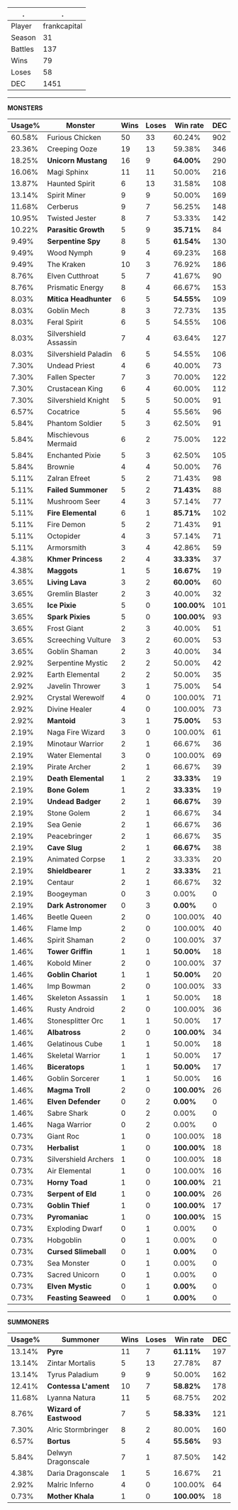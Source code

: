 .|.
|-|-
Player|frankcapital
Season|31
Battles|137
Wins|79
Loses|58
DEC|1451

---
**MONSTERS**

Usage%|Monster|Wins|Loses|Win rate|DEC|
-|-|-|-|-|-|
60.58%|Furious Chicken|50|33|60.24%|902|
23.36%|Creeping Ooze|19|13|59.38%|346|
18.25%|**Unicorn Mustang**|16|9|**64.00%**|290|
16.06%|Magi Sphinx|11|11|50.00%|216|
13.87%|Haunted Spirit|6|13|31.58%|108|
13.14%|Spirit Miner|9|9|50.00%|169|
11.68%|Cerberus|9|7|56.25%|148|
10.95%|Twisted Jester|8|7|53.33%|142|
10.22%|**Parasitic Growth**|5|9|**35.71%**|84|
9.49%|**Serpentine Spy**|8|5|**61.54%**|130|
9.49%|Wood Nymph|9|4|69.23%|168|
9.49%|The Kraken|10|3|76.92%|186|
8.76%|Elven Cutthroat|5|7|41.67%|90|
8.76%|Prismatic Energy|8|4|66.67%|153|
8.03%|**Mitica Headhunter**|6|5|**54.55%**|109|
8.03%|Goblin Mech|8|3|72.73%|135|
8.03%|Feral Spirit|6|5|54.55%|106|
8.03%|Silvershield Assassin|7|4|63.64%|127|
8.03%|Silvershield Paladin|6|5|54.55%|106|
7.30%|Undead Priest|4|6|40.00%|73|
7.30%|Fallen Specter|7|3|70.00%|122|
7.30%|Crustacean King|6|4|60.00%|112|
7.30%|Silvershield Knight|5|5|50.00%|91|
6.57%|Cocatrice|5|4|55.56%|96|
5.84%|Phantom Soldier|5|3|62.50%|91|
5.84%|Mischievous Mermaid|6|2|75.00%|122|
5.84%|Enchanted Pixie|5|3|62.50%|105|
5.84%|Brownie|4|4|50.00%|76|
5.11%|Zalran Efreet|5|2|71.43%|98|
5.11%|**Failed Summoner**|5|2|**71.43%**|88|
5.11%|Mushroom Seer|4|3|57.14%|77|
5.11%|**Fire Elemental**|6|1|**85.71%**|102|
5.11%|Fire Demon|5|2|71.43%|91|
5.11%|Octopider|4|3|57.14%|71|
5.11%|Armorsmith|3|4|42.86%|59|
4.38%|**Khmer Princess**|2|4|**33.33%**|37|
4.38%|**Maggots**|1|5|**16.67%**|19|
3.65%|**Living Lava**|3|2|**60.00%**|60|
3.65%|Gremlin Blaster|2|3|40.00%|32|
3.65%|**Ice Pixie**|5|0|**100.00%**|101|
3.65%|**Spark Pixies**|5|0|**100.00%**|93|
3.65%|Frost Giant|2|3|40.00%|51|
3.65%|Screeching Vulture|3|2|60.00%|53|
3.65%|Goblin Shaman|2|3|40.00%|34|
2.92%|Serpentine Mystic|2|2|50.00%|42|
2.92%|Earth Elemental|2|2|50.00%|35|
2.92%|Javelin Thrower|3|1|75.00%|54|
2.92%|Crystal Werewolf|4|0|100.00%|71|
2.92%|Divine Healer|4|0|100.00%|73|
2.92%|**Mantoid**|3|1|**75.00%**|53|
2.19%|Naga Fire Wizard|3|0|100.00%|61|
2.19%|Minotaur Warrior|2|1|66.67%|36|
2.19%|Water Elemental|3|0|100.00%|69|
2.19%|Pirate Archer|2|1|66.67%|39|
2.19%|**Death Elemental**|1|2|**33.33%**|19|
2.19%|**Bone Golem**|1|2|**33.33%**|19|
2.19%|**Undead Badger**|2|1|**66.67%**|39|
2.19%|Stone Golem|2|1|66.67%|34|
2.19%|Sea Genie|2|1|66.67%|36|
2.19%|Peacebringer|2|1|66.67%|35|
2.19%|**Cave Slug**|2|1|**66.67%**|38|
2.19%|Animated Corpse|1|2|33.33%|20|
2.19%|**Shieldbearer**|1|2|**33.33%**|21|
2.19%|Centaur|2|1|66.67%|32|
2.19%|Boogeyman|0|3|0.00%|0|
2.19%|**Dark Astronomer**|0|3|**0.00%**|0|
1.46%|Beetle Queen|2|0|100.00%|40|
1.46%|Flame Imp|2|0|100.00%|40|
1.46%|Spirit Shaman|2|0|100.00%|37|
1.46%|**Tower Griffin**|1|1|**50.00%**|18|
1.46%|Kobold Miner|2|0|100.00%|37|
1.46%|**Goblin Chariot**|1|1|**50.00%**|20|
1.46%|Imp Bowman|2|0|100.00%|33|
1.46%|Skeleton Assassin|1|1|50.00%|18|
1.46%|Rusty Android|2|0|100.00%|36|
1.46%|Stonesplitter Orc|1|1|50.00%|17|
1.46%|**Albatross**|2|0|**100.00%**|34|
1.46%|Gelatinous Cube|1|1|50.00%|18|
1.46%|Skeletal Warrior|1|1|50.00%|17|
1.46%|**Biceratops**|1|1|**50.00%**|17|
1.46%|Goblin Sorcerer|1|1|50.00%|16|
1.46%|**Magma Troll**|2|0|**100.00%**|26|
1.46%|**Elven Defender**|0|2|**0.00%**|0|
1.46%|Sabre Shark|0|2|0.00%|0|
1.46%|Naga Warrior|0|2|0.00%|0|
0.73%|Giant Roc|1|0|100.00%|18|
0.73%|**Herbalist**|1|0|**100.00%**|18|
0.73%|Silvershield Archers|1|0|100.00%|18|
0.73%|Air Elemental|1|0|100.00%|16|
0.73%|**Horny Toad**|1|0|**100.00%**|21|
0.73%|**Serpent of Eld**|1|0|**100.00%**|26|
0.73%|**Goblin Thief**|1|0|**100.00%**|17|
0.73%|**Pyromaniac**|1|0|**100.00%**|15|
0.73%|Exploding Dwarf|0|1|0.00%|0|
0.73%|Hobgoblin|0|1|0.00%|0|
0.73%|**Cursed Slimeball**|0|1|**0.00%**|0|
0.73%|Sea Monster|0|1|0.00%|0|
0.73%|Sacred Unicorn|0|1|0.00%|0|
0.73%|**Elven Mystic**|0|1|**0.00%**|0|
0.73%|**Feasting Seaweed**|0|1|**0.00%**|0|

---
**SUMMONERS**

Usage%|Summoner|Wins|Loses|Win rate|DEC|
-|-|-|-|-|-|
13.14%|**Pyre**|11|7|**61.11%**|197|
13.14%|Zintar Mortalis|5|13|27.78%|87|
13.14%|Tyrus Paladium|9|9|50.00%|162|
12.41%|**Contessa L'ament**|10|7|**58.82%**|178|
11.68%|Lyanna Natura|11|5|68.75%|202|
8.76%|**Wizard of Eastwood**|7|5|**58.33%**|121|
7.30%|Alric Stormbringer|8|2|80.00%|160|
6.57%|**Bortus**|5|4|**55.56%**|93|
5.84%|Delwyn Dragonscale|7|1|87.50%|142|
4.38%|Daria Dragonscale|1|5|16.67%|21|
2.92%|Malric Inferno|4|0|100.00%|64|
0.73%|**Mother Khala**|1|0|**100.00%**|18|
